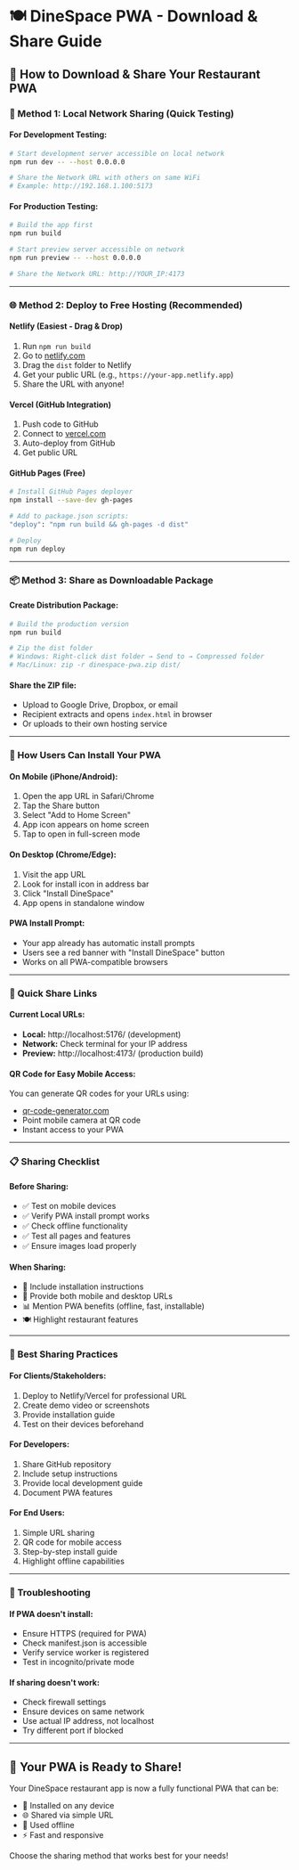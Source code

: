 # 🍽️ DineSpace PWA - Download & Share Guide

## 📱 **How to Download & Share Your Restaurant PWA**

### **🚀 Method 1: Local Network Sharing (Quick Testing)**

#### For Development Testing:
```bash
# Start development server accessible on local network
npm run dev -- --host 0.0.0.0

# Share the Network URL with others on same WiFi
# Example: http://192.168.1.100:5173
```

#### For Production Testing:
```bash
# Build the app first
npm run build

# Start preview server accessible on network
npm run preview -- --host 0.0.0.0

# Share the Network URL: http://YOUR_IP:4173
```

---

### **🌐 Method 2: Deploy to Free Hosting (Recommended)**

#### **Netlify (Easiest - Drag & Drop)**
1. Run `npm run build`
2. Go to [netlify.com](https://netlify.com)
3. Drag the `dist` folder to Netlify
4. Get your public URL (e.g., `https://your-app.netlify.app`)
5. Share the URL with anyone!

#### **Vercel (GitHub Integration)**
1. Push code to GitHub
2. Connect to [vercel.com](https://vercel.com)
3. Auto-deploy from GitHub
4. Get public URL

#### **GitHub Pages (Free)**
```bash
# Install GitHub Pages deployer
npm install --save-dev gh-pages

# Add to package.json scripts:
"deploy": "npm run build && gh-pages -d dist"

# Deploy
npm run deploy
```

---

### **📦 Method 3: Share as Downloadable Package**

#### **Create Distribution Package:**
```bash
# Build the production version
npm run build

# Zip the dist folder
# Windows: Right-click dist folder → Send to → Compressed folder
# Mac/Linux: zip -r dinespace-pwa.zip dist/
```

#### **Share the ZIP file:**
- Upload to Google Drive, Dropbox, or email
- Recipient extracts and opens `index.html` in browser
- Or uploads to their own hosting service

---

### **📱 How Users Can Install Your PWA**

#### **On Mobile (iPhone/Android):**
1. Open the app URL in Safari/Chrome
2. Tap the Share button
3. Select "Add to Home Screen"
4. App icon appears on home screen
5. Tap to open in full-screen mode

#### **On Desktop (Chrome/Edge):**
1. Visit the app URL
2. Look for install icon in address bar
3. Click "Install DineSpace"
4. App opens in standalone window

#### **PWA Install Prompt:**
- Your app already has automatic install prompts
- Users see a red banner with "Install DineSpace" button
- Works on all PWA-compatible browsers

---

### **🔗 Quick Share Links**

#### **Current Local URLs:**
- **Local:** http://localhost:5176/ (development)
- **Network:** Check terminal for your IP address
- **Preview:** http://localhost:4173/ (production build)

#### **QR Code for Easy Mobile Access:**
You can generate QR codes for your URLs using:
- [qr-code-generator.com](https://qr-code-generator.com)
- Point mobile camera at QR code
- Instant access to your PWA

---

### **📋 Sharing Checklist**

#### **Before Sharing:**
- ✅ Test on mobile devices
- ✅ Verify PWA install prompt works
- ✅ Check offline functionality
- ✅ Test all pages and features
- ✅ Ensure images load properly

#### **When Sharing:**
- 📱 Include installation instructions
- 🔗 Provide both mobile and desktop URLs
- 📊 Mention PWA benefits (offline, fast, installable)
- 🍽️ Highlight restaurant features

---

### **🎯 Best Sharing Practices**

#### **For Clients/Stakeholders:**
1. Deploy to Netlify/Vercel for professional URL
2. Create demo video or screenshots
3. Provide installation guide
4. Test on their devices beforehand

#### **For Developers:**
1. Share GitHub repository
2. Include setup instructions
3. Provide local development guide
4. Document PWA features

#### **For End Users:**
1. Simple URL sharing
2. QR code for mobile access
3. Step-by-step install guide
4. Highlight offline capabilities

---

### **🔧 Troubleshooting**

#### **If PWA doesn't install:**
- Ensure HTTPS (required for PWA)
- Check manifest.json is accessible
- Verify service worker is registered
- Test in incognito/private mode

#### **If sharing doesn't work:**
- Check firewall settings
- Ensure devices on same network
- Use actual IP address, not localhost
- Try different port if blocked

---

## 🎉 **Your PWA is Ready to Share!**

Your DineSpace restaurant app is now a fully functional PWA that can be:
- 📱 Installed on any device
- 🌐 Shared via simple URL
- 💾 Used offline
- ⚡ Fast and responsive

Choose the sharing method that works best for your needs!
